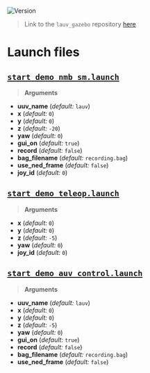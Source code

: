 ![Version](https://img.shields.io/badge/version-0.1.5-brightgreen.svg)

> Link to the `lauv_gazebo` repository [here](https://github.com/uuvsimulator/lauv_gazebo)

# Launch files

## [`start_demo_nmb_sm.launch`](https://github.com/uuvsimulator/lauv_gazebo/tree/master/lauv_gazebo/launch/start_demo_nmb_sm.launch)

> **Arguments**

* **uuv_name** (*default:* `lauv`)
* **x** (*default:* `0`)
* **y** (*default:* `0`)
* **z** (*default:* `-20`)
* **yaw** (*default:* `0`)
* **gui_on** (*default:* `true`)
* **record** (*default:* `false`)
* **bag_filename** (*default:* `recording.bag`)
* **use_ned_frame** (*default:* `false`)
* **joy_id** (*default:* `0`)

## [`start_demo_teleop.launch`](https://github.com/uuvsimulator/lauv_gazebo/tree/master/lauv_gazebo/launch/start_demo_teleop.launch)

> **Arguments**

* **x** (*default:* `0`)
* **y** (*default:* `0`)
* **z** (*default:* `-5`)
* **yaw** (*default:* `0`)
* **joy_id** (*default:* `0`)

## [`start_demo_auv_control.launch`](https://github.com/uuvsimulator/lauv_gazebo/tree/master/lauv_gazebo/launch/start_demo_auv_control.launch)

> **Arguments**

* **uuv_name** (*default:* `lauv`)
* **x** (*default:* `0`)
* **y** (*default:* `0`)
* **z** (*default:* `-5`)
* **yaw** (*default:* `0`)
* **gui_on** (*default:* `true`)
* **record** (*default:* `false`)
* **bag_filename** (*default:* `recording.bag`)
* **use_ned_frame** (*default:* `false`)

